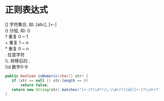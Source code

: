 # 正则表达式
[] 字符集合, 如: [abc], [+-]   
() 分组, 如: ()   
? 重复 0 ~ 1   
\+ 重复 1 ~ n   
\* 重复 0 ~ n    
. 任意字符    
\\\\. 转移后的 .  
\\\d  数字0-9

```java
public boolean isNumeric(char[] str) {
   if (str == null || str.length == 0)
       return false;
   return new String(str).matches("[+-]?\\d*(\\.\\d+)?([eE][+-]?\\d+)?");
}
```